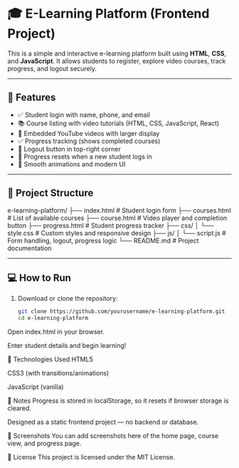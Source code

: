 # 🎓 E-Learning Platform (Frontend Project)

This is a simple and interactive e-learning platform built using **HTML**, **CSS**, and **JavaScript**. It allows students to register, explore video courses, track progress, and logout securely.

---

## 🚀 Features

- ✅ Student login with name, phone, and email
- 📚 Course listing with video tutorials (HTML, CSS, JavaScript, React)
- 🎥 Embedded YouTube videos with larger display
- ✅ Progress tracking (shows completed courses)
- 🔐 Logout button in top-right corner
- 🧹 Progress resets when a new student logs in
- 🎨 Smooth animations and modern UI

---

## 📂 Project Structure

e-learning-platform/
├── index.html # Student login form
├── courses.html # List of available courses
├── course.html # Video player and completion button
├── progress.html # Student progress tracker
├── css/
│ └── style.css # Custom styles and responsive design
├── js/
│ └── script.js # Form handling, logout, progress logic
└── README.md # Project documentation


---

## 💻 How to Run

1. Download or clone the repository:
   ```bash
   git clone https://github.com/yourusername/e-learning-platform.git
   cd e-learning-platform
Open index.html in your browser.

Enter student details and begin learning!

🔧 Technologies Used
HTML5

CSS3 (with transitions/animations)

JavaScript (vanilla)

📌 Notes
Progress is stored in localStorage, so it resets if browser storage is cleared.

Designed as a static frontend project — no backend or database.

📸 Screenshots
You can add screenshots here of the home page, course view, and progress page.

📄 License
This project is licensed under the MIT License.

